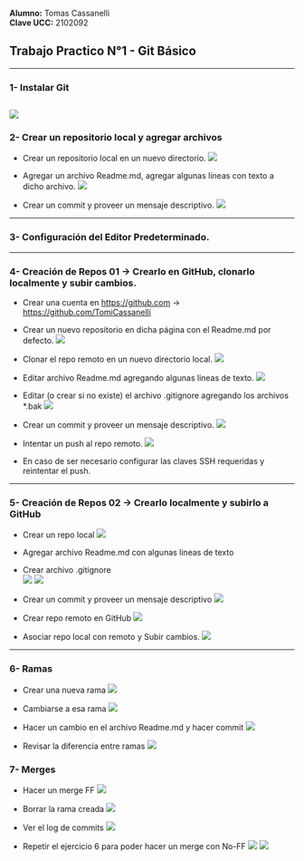 **Alumno:** Tomas Cassanelli  
**Clave UCC:** 2102092

## Trabajo Practico N°1 - Git Básico
---

### 1- Instalar Git
  ![](Extras/image1.png)
---

### 2- Crear un repositorio local y agregar archivos
  - Crear un repositorio local en un nuevo directorio.
  ![](Extras/image2.png)

  - Agregar un archivo Readme.md, agregar algunas líneas con texto a dicho archivo.
  ![](Extras/image3.png)

  - Crear un commit y proveer un mensaje descriptivo.
  ![](Extras/image4.png)
---

### 3- Configuración del Editor Predeterminado.
---

### 4- Creación de Repos 01 -> Crearlo en GitHub, clonarlo localmente y subir cambios.
  - Crear una cuenta en https://github.com -> https://github.com/TomiCassanelli

  - Crear un nuevo repositorio en dicha página con el Readme.md por defecto.
    ![](Extras/image5.png)
    
  - Clonar el repo remoto en un nuevo directorio local.
  ![](Extras/image6.png)

  - Editar archivo Readme.md agregando algunas lineas de texto.
  ![](Extras/image7.png)

  - Editar (o crear si no existe) el archivo .gitignore agregando los archivos *.bak
  ![](Extras/image8.png)

  - Crear un commit y proveer un mensaje descriptivo.
  ![](Extras/image9.png)

  - Intentar un push al repo remoto.
  ![](Extras/image10.png)

  - En caso de ser necesario configurar las claves SSH requeridas y reintentar el push.
---

### 5- Creación de Repos 02 -> Crearlo localmente y subirlo a GitHub
  - Crear un repo local
  ![](Extras/image11.png) 

  - Agregar archivo Readme.md con algunas lineas de texto
  - Crear archivo .gitignore  
  ![](Extras/image12.png) 
  ![](Extras/image13.png) 

  - Crear un commit y proveer un mensaje descriptivo
  ![](Extras/image15.png) 
  
  - Crear repo remoto en GitHub
  ![](Extras/image16.png) 

  - Asociar repo local con remoto y Subir cambios.
  ![](Extras/image14.png)
---

### 6- Ramas
  - Crear una nueva rama
  ![](Extras/image17.png)

  - Cambiarse a esa rama
  ![](Extras/image18.png)
  
  - Hacer un cambio en el archivo Readme.md y hacer commit
  ![](Extras/image19.png)

  - Revisar la diferencia entre ramas
  ![](Extras/image20.png)

### 7- Merges
  - Hacer un merge FF
  ![](Extras/image21.png)

  - Borrar la rama creada
  ![](Extras/image22.png)

  - Ver el log de commits
  ![](Extras/image23.png)

  - Repetir el ejercicio 6 para poder hacer un merge con No-FF
  ![](Extras/image24.png)
  ![](Extras/image25.png)